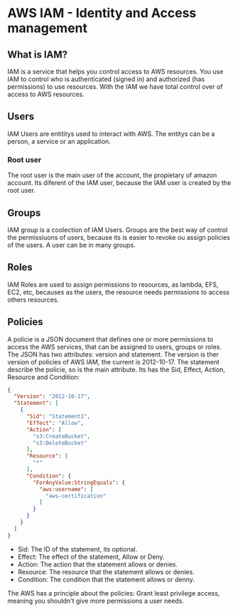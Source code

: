 # AWS IAM - Identity and Access management

## What is IAM?

IAM is a service that helps you control access to AWS resources. You use IAM to control who
is authenticated (signed in) and authorized (has permissions) to use resources.
With the IAM we have total control over of access to AWS resources.

## Users

IAM Users are entititys used to interact with AWS. The entitys can be a person, a service or an application.

### Root user

The root user is the main user of the account, the propietary of amazon account. Its diferent of the IAM user, because
the IAM user is created by the root user.

## Groups

IAM group is a coolection of IAM Users. Groups are the best way of control the permissiuons of users,
because its is easier to revoke ou assign policies of the users. A user can be in many groups.

## Roles

IAM Roles are used to assign permissions to resources, as lambda, EFS, EC2, etc, becauses as the users, the resource
needs permissions to access others resources.

## Policies

A policie is a JSON document that defines one or more permissions to access the AWS services, that can be assigned to
users, groups or roles. The JSON has two attributes: version and statement. The version is ther version of policies of
AWS IAM, the current is
2012-10-17. The statement describe the policie, so is the main attribute. Its has the Sid, Effect, Action, Resource and
Condition:

```json
{
  "Version": "2012-10-17",
  "Statement": [
    {
      "Sid": "Statement1",
      "Effect": "Allow",
      "Action": [
        "s3:CreateBucket",
        "s3:DeleteBucket"
      ],
      "Resource": [
        "*"
      ],
      "Condition": {
        "ForAnyValue:StringEquals": {
          "aws:username": [
            "aws-certification"
          ]
        }
      }
    }
  ]
}
```

- Sid: The ID of the statement, its optional.
- Effect: The effect of the statement, Allow or Deny.
- Action: The action that the statement allows or denies.
- Resource: The resource that the statement allows or denies.
- Condition: The condition that the statement allows or denny.

The AWS has a principle about the policies: Grant least privilege access, meaning you shouldn't give more
permissions a user needs.


